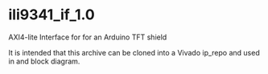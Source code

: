 # ili9341_if_1.0
AXI4-lite Interface for for an Arduino TFT shield

It is intended that this archive can be cloned into a Vivado ip_repo and used in and block diagram.
